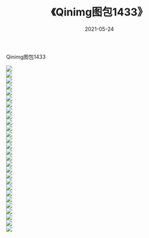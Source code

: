﻿---
layout: post
title:  《Qinimg图包1433》
date:   2021-05-24
img: http://imgx.orgx.ga/Qinimg图包/Qinimg图包1433/000.jpg
categories: [美女, 清纯, 唯美]
---

Qinimg图包1433

 ![](http://imgx.orgx.ga/Qinimg图包/Qinimg图包1433/001.jpg) <br>![](http://imgx.orgx.ga/Qinimg图包/Qinimg图包1433/002.jpg) <br>![](http://imgx.orgx.ga/Qinimg图包/Qinimg图包1433/003.jpg) <br>![](http://imgx.orgx.ga/Qinimg图包/Qinimg图包1433/004.jpg) <br>![](http://imgx.orgx.ga/Qinimg图包/Qinimg图包1433/005.jpg) <br>![](http://imgx.orgx.ga/Qinimg图包/Qinimg图包1433/006.jpg) <br>![](http://imgx.orgx.ga/Qinimg图包/Qinimg图包1433/007.jpg) <br>![](http://imgx.orgx.ga/Qinimg图包/Qinimg图包1433/008.jpg) <br>![](http://imgx.orgx.ga/Qinimg图包/Qinimg图包1433/009.jpg) <br>![](http://imgx.orgx.ga/Qinimg图包/Qinimg图包1433/010.jpg) <br>![](http://imgx.orgx.ga/Qinimg图包/Qinimg图包1433/011.jpg) <br>![](http://imgx.orgx.ga/Qinimg图包/Qinimg图包1433/012.jpg) <br>![](http://imgx.orgx.ga/Qinimg图包/Qinimg图包1433/013.jpg) <br>![](http://imgx.orgx.ga/Qinimg图包/Qinimg图包1433/014.jpg) <br>![](http://imgx.orgx.ga/Qinimg图包/Qinimg图包1433/015.jpg) <br>![](http://imgx.orgx.ga/Qinimg图包/Qinimg图包1433/016.jpg) <br>![](http://imgx.orgx.ga/Qinimg图包/Qinimg图包1433/017.jpg) <br>![](http://imgx.orgx.ga/Qinimg图包/Qinimg图包1433/018.jpg) <br>![](http://imgx.orgx.ga/Qinimg图包/Qinimg图包1433/019.jpg) <br>![](http://imgx.orgx.ga/Qinimg图包/Qinimg图包1433/020.jpg) <br>![](http://imgx.orgx.ga/Qinimg图包/Qinimg图包1433/021.jpg) <br>![](http://imgx.orgx.ga/Qinimg图包/Qinimg图包1433/022.jpg) <br>![](http://imgx.orgx.ga/Qinimg图包/Qinimg图包1433/023.jpg) <br>![](http://imgx.orgx.ga/Qinimg图包/Qinimg图包1433/024.jpg) <br>![](http://imgx.orgx.ga/Qinimg图包/Qinimg图包1433/025.jpg) <br>![](http://imgx.orgx.ga/Qinimg图包/Qinimg图包1433/026.jpg) <br>![](http://imgx.orgx.ga/Qinimg图包/Qinimg图包1433/027.jpg) <br>![](http://imgx.orgx.ga/Qinimg图包/Qinimg图包1433/028.jpg) <br>